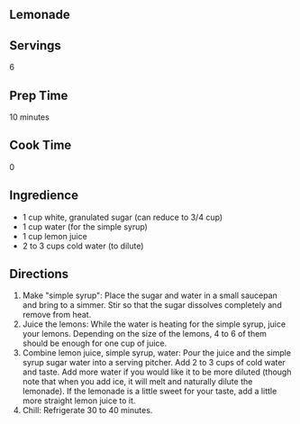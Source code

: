 ## Lemonade 

## Servings 

6

## Prep Time 

10 minutes

## Cook Time 

0

## Ingredience


* 1 cup white, granulated sugar (can reduce to 3/4 cup)
* 1 cup water (for the simple syrup)
* 1 cup lemon juice
* 2 to 3 cups cold water (to dilute)

 
## Directions

1. Make "simple syrup":  Place the sugar and water in a small saucepan and bring to a simmer. Stir so that the sugar dissolves completely and remove from heat.
2. Juice the lemons: While the water is heating for the simple syrup, juice your lemons. Depending on the size of the lemons, 4 to 6 of them should be enough for one cup of juice.
3. Combine lemon juice, simple syrup, water: Pour the juice and the simple syrup sugar water into a serving pitcher. Add 2 to 3 cups of cold water and taste. Add more water if you would like it to be more diluted (though note that when you add ice, it will melt and naturally dilute the lemonade). If the lemonade is a little sweet for your taste, add a little more straight lemon juice to it.
4. Chill: Refrigerate 30 to 40 minutes.
